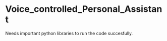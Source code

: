# Voice_controlled_Personal_Assistant
Needs important python libraries to run the code succesfully.
